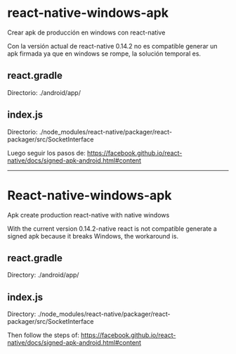 # react-native-windows-apk
Crear apk de producción en windows con react-native

Con la versión actual de react-native 0.14.2 no es compatible generar un apk firmada ya que en windows se rompe, la solución temporal es.

## react.gradle
Directorio: ./android/app/


## index.js
Directorio: ./node_modules/react-native/packager/react-packager/src/SocketInterface


Luego seguir los pasos de: https://facebook.github.io/react-native/docs/signed-apk-android.html#content

-----------------------------------------

# React-native-windows-apk
Apk create production react-native with native windows

With the current version 0.14.2-native react is not compatible generate a signed apk because it breaks Windows, the workaround is.

## react.gradle
Directory: ./android/app/


## index.js
Directory: ./node_modules/react-native/packager/react-packager/src/SocketInterface


Then follow the steps of: https://facebook.github.io/react-native/docs/signed-apk-android.html#content
